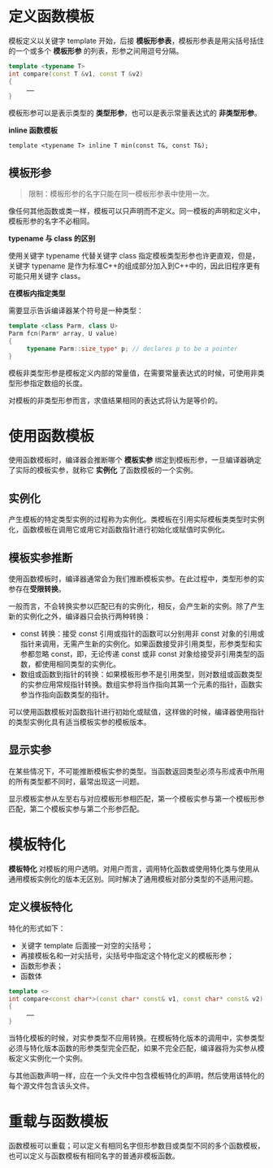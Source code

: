 # 定义函数模板

模板定义以关键字 template 开始，后接 **模板形参表**，模板形参表是用尖括号括住的一个或多个 **模板形参** 的列表，形参之间用逗号分隔。

```c++
template <typename T>
int compare(const T &v1, const T &v2)
{
     ……
}
```

模板形参可以是表示类型的 **类型形参**，也可以是表示常量表达式的 **非类型形参**。

**inline 函数模板**

`template <typename T> inline T min(const T&, const T&);`

## 模板形参

>限制：模板形参的名字只能在同一模板形参表中使用一次。

像任何其他函数或类一样，模板可以只声明而不定义。同一模板的声明和定义中，模板形参的名字不必相同。

**typename 与 class 的区别**

使用关键字 typename 代替关键字 class 指定模板类型形参也许更直观，但是，关键字 typename 是作为标准C++的组成部分加入到C++中的，因此旧程序更有可能只用关键字 class。

**在模板内指定类型**

需要显示告诉编译器某个符号是一种类型：

```c++
template <class Parm, class U>
Parm fcn(Parm* array, U value)
{
     typename Parm::size_type* p; // declares p to be a pointer
}
```

模板非类型形参是模板定义内部的常量值，在需要常量表达式的时候，可使用非类型形参指定数组的长度。

对模板的非类型形参而言，求值结果相同的表达式将认为是等价的。

# 使用函数模板

使用函数模板时，编译器会推断哪个 **模板实参** 绑定到模板形参，一旦编译器确定了实际的模板实参，就称它 **实例化** 了函数模板的一个实例。

## 实例化

产生模板的特定类型实例的过程称为实例化。类模板在引用实际模板类类型时实例化，函数模板在调用它或用它对函数指针进行初始化或赋值时实例化。

## 模板实参推断

使用函数模板时，编译器通常会为我们推断模板实参。在此过程中，类型形参的实参存在**受限转换**。

一般而言，不会转换实参以匹配已有的实例化，相反，会产生新的实例。除了产生新的实例化之外，编译器只会执行两种转换：

- const 转换：接受 const 引用或指针的函数可以分别用非 const 对象的引用或指针来调用，无需产生新的实例化。如果函数接受非引用类型，形参类型和实参都忽略 const，即，无论传递 const 或非 const 对象给接受非引用类型的函数，都使用相同类型的实例化。
- 数组或函数到指针的转换：如果模板形参不是引用类型，则对数组或函数类型的实参应用常规指针转换。数组实参将当作指向其第一个元素的指针，函数实参当作指向函数类型的指针。

可以使用函数模板对函数指针进行初始化或赋值，这样做的时候，编译器使用指针的类型实例化具有适当模板实参的模板版本。

## 显示实参

在某些情况下，不可能推断模板实参的类型。当函数返回类型必须与形成表中所用的所有类型都不同时，最常出现这一问题。

显示模板实参从左至右与对应模板形参相匹配，第一个模板实参与第一个模板形参匹配，第二个模板实参与第二个形参匹配。

# 模板特化

**模板特化** 对模板的用户透明。对用户而言，调用特化函数或使用特化类与使用从通用模板实例化的版本无区别。同时解决了通用模板对部分类型的不适用问题。

## 定义模板特化

特化的形式如下：

- 关键字 template 后面接一对空的尖括号；
- 再接模板名和一对尖括号，尖括号中指定这个特化定义的模板形参；
- 函数形参表；
- 函数体

```c++
template <>
int compare<const char*>(const char* const& v1, const char* const& v2)
{
     ……
}
```

当特化模板的时候，对实参类型不应用转换。在模板特化版本的调用中，实参类型必须与特化版本函数的形参类型完全匹配，如果不完全匹配，编译器将为实参从模板定义实例化一个实例。

与其他函数声明一样，应在一个头文件中包含模板特化的声明，然后使用该特化的每个源文件包含该头文件。

# 重载与函数模板

函数模板可以重载；可以定义有相同名字但形参数目或类型不同的多个函数模板，也可以定义与函数模板有相同名字的普通非模板函数。
